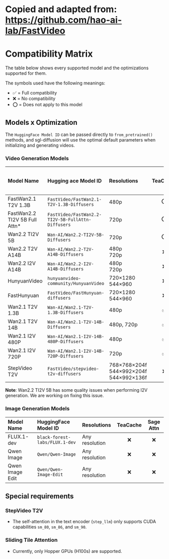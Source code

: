 # Copied and adapted from: https://github.com/hao-ai-lab/FastVideo

# Compatibility Matrix

The table below shows every supported model and the optimizations supported for them.

The symbols used have the following meanings:

- ✅ = Full compatibility
- ❌ = No compatibility
- ⭕ = Does not apply to this model

## Models x Optimization

The `HuggingFace Model ID` can be passed directly to `from_pretrained()` methods, and sgl-diffusion will use the optimal
default parameters when initializing and generating videos.

### Video Generation Models

| Model Name                    | Hugging ace Model ID                              | Resolutions                                  | TeaCache | Sliding Tile Attn | Sage Attn | Video Sparse Attention (VSA) |
|:------------------------------|:--------------------------------------------------|:---------------------------------------------|:--------:|:-----------------:|:---------:|:----------------------------:|
| FastWan2.1 T2V 1.3B           | `FastVideo/FastWan2.1-T2V-1.3B-Diffusers`         | 480p                                         |    ⭕     |         ⭕         |     ⭕     |              ✅               |
| FastWan2.2 TI2V 5B Full Attn* | `FastVideo/FastWan2.2-TI2V-5B-FullAttn-Diffusers` | 720p                                         |    ⭕     |         ⭕         |     ⭕     |              ✅               |
| Wan2.2 TI2V 5B                | `Wan-AI/Wan2.2-TI2V-5B-Diffusers`                 | 720p                                         |    ⭕     |         ⭕         |     ✅     |              ⭕               |
| Wan2.2 T2V A14B               | `Wan-AI/Wan2.2-T2V-A14B-Diffusers`                | 480p<br>720p                                 |    ❌     |         ❌         |     ✅     |              ⭕               |
| Wan2.2 I2V A14B               | `Wan-AI/Wan2.2-I2V-A14B-Diffusers`                | 480p<br>720p                                 |    ❌     |         ❌         |     ✅     |              ⭕               |
| HunyuanVideo                  | `hunyuanvideo-community/HunyuanVideo`             | 720×1280<br>544×960                          |    ❌     |         ✅         |     ✅     |              ⭕               |
| FastHunyuan                   | `FastVideo/FastHunyuan-diffusers`                 | 720×1280<br>544×960                          |    ❌     |         ✅         |     ✅     |              ⭕               |
| Wan2.1 T2V 1.3B               | `Wan-AI/Wan2.1-T2V-1.3B-Diffusers`                | 480p                                         |    ✅     |         ✅         |     ✅     |              ⭕               |
| Wan2.1 T2V 14B                | `Wan-AI/Wan2.1-T2V-14B-Diffusers`                 | 480p, 720p                                   |    ✅     |         ✅         |     ✅     |              ⭕               |
| Wan2.1 I2V 480P               | `Wan-AI/Wan2.1-I2V-14B-480P-Diffusers`            | 480p                                         |    ✅     |         ✅         |     ✅     |              ⭕               |
| Wan2.1 I2V 720P               | `Wan-AI/Wan2.1-I2V-14B-720P-Diffusers`            | 720p                                         |    ✅     |         ✅         |     ✅     |              ⭕               |
| StepVideo T2V                 | `FastVideo/stepvideo-t2v-diffusers`               | 768×768×204f<br>544×992×204f<br>544×992×136f |    ❌     |         ❌         |     ✅     |              ⭕               |

**Note**: Wan2.2 TI2V 5B has some quality issues when performing I2V generation. We are working on fixing this issue.

### Image Generation Models

| Model Name      | HuggingFace Model ID           | Resolutions    | TeaCache | Sage Attn |
|:----------------|:-------------------------------|:---------------|:--------:|:---------:|
| FLUX.1-dev      | `black-forest-labs/FLUX.1-dev` | Any resolution |    ❌     |     ❌     |
| Qwen Image      | `Qwen/Qwen-Image`              | Any resolution |    ❌     |     ❌     |
| Qwen Image Edit | `Qwen/Qwen-Image-Edit`         | Any resolution |    ❌     |     ❌     |

## Special requirements

### StepVideo T2V

- The self-attention in the text encoder (`step_llm`) only supports CUDA capabilities `sm_80`, `sm_86`, and `sm_90`.

### Sliding Tile Attention

- Currently, only Hopper GPUs (H100s) are supported.
